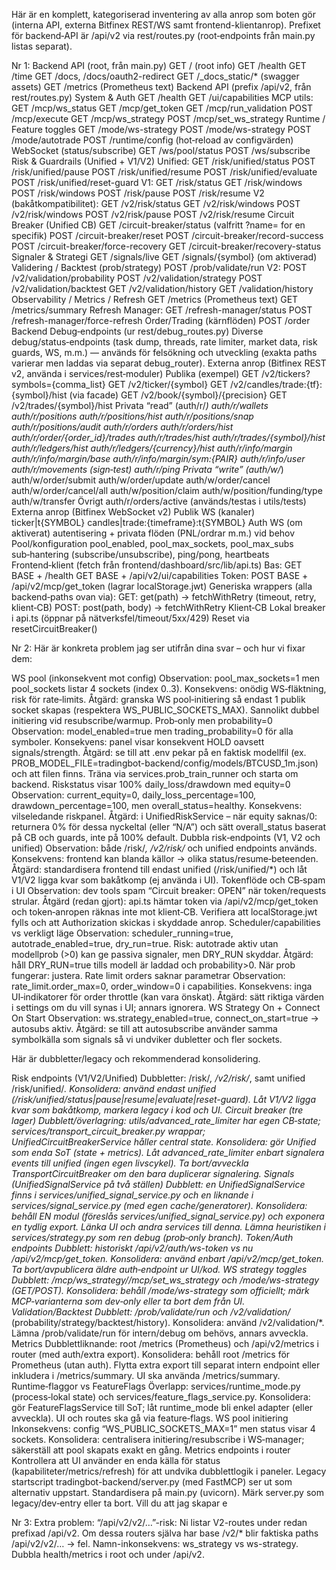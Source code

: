 Här är en komplett, kategoriserad inventering av alla anrop som boten gör (interna API, externa Bitfinex REST/WS samt frontend-klientanrop). Prefixet för backend‑API är /api/v2 via rest/routes.py (root‑endpoints från main.py listas separat).

Nr 1:
Backend API (root, från main.py)
GET / (root info)
GET /health
GET /time
GET /docs, /docs/oauth2-redirect
GET /_docs_static/* (swagger assets)
GET /metrics (Prometheus text)
Backend API (prefix /api/v2, från rest/routes.py)
System & Auth
GET /health
GET /ui/capabilities
MCP utils:
GET /mcp/ws_status
GET /mcp/get_token
GET /mcp/run_validation
POST /mcp/execute
GET /mcp/ws_strategy
POST /mcp/set_ws_strategy
Runtime / Feature toggles
GET /mode/ws-strategy
POST /mode/ws-strategy
POST /mode/autotrade
POST /runtime/config (hot‑reload av configvärden)
WebSocket (status/subscribe)
GET /ws/pool/status
POST /ws/subscribe
Risk & Guardrails (Unified + V1/V2)
Unified:
GET /risk/unified/status
POST /risk/unified/pause
POST /risk/unified/resume
POST /risk/unified/evaluate
POST /risk/unified/reset-guard
V1:
GET /risk/status
GET /risk/windows
POST /risk/windows
POST /risk/pause
POST /risk/resume
V2 (bakåtkompatibilitet):
GET /v2/risk/status
GET /v2/risk/windows
POST /v2/risk/windows
POST /v2/risk/pause
POST /v2/risk/resume
Circuit Breaker (Unified CB)
GET /circuit-breaker/status (valfritt ?name= for en specifik)
POST /circuit-breaker/reset
POST /circuit-breaker/record-success
POST /circuit-breaker/force-recovery
GET /circuit-breaker/recovery-status
Signaler & Strategi
GET /signals/live
GET /signals/{symbol} (om aktiverad)
Validering / Backtest (prob/strategy)
POST /prob/validate/run
V2:
POST /v2/validation/probability
POST /v2/validation/strategy
POST /v2/validation/backtest
GET /v2/validation/history
GET /validation/history
Observability / Metrics / Refresh
GET /metrics (Prometheus text)
GET /metrics/summary
Refresh Manager:
GET /refresh-manager/status
POST /refresh-manager/force-refresh
Order/Trading (kärnflöden)
POST /order
Backend Debug‑endpoints (ur rest/debug_routes.py)
Diverse debug/status‑endpoints (task dump, threads, rate limiter, market data, risk guards, WS, m.m.) — används för felsökning och utveckling (exakta paths varierar men laddas via separat debug_router).
Externa anrop (Bitfinex REST v2, använda i services/rest‑moduler)
Publika (exempel)
GET /v2/tickers?symbols={comma_list}
GET /v2/ticker/{symbol}
GET /v2/candles/trade:{tf}:{symbol}/hist (via facade)
GET /v2/book/{symbol}/{precision}
GET /v2/trades/{symbol}/hist
Privata “read” (auth/r/*)
auth/r/wallets
auth/r/positions
auth/r/positions/hist
auth/r/positions/snap
auth/r/positions/audit
auth/r/orders
auth/r/orders/hist
auth/r/order/{order_id}/trades
auth/r/trades/hist
auth/r/trades/{symbol}/hist
auth/r/ledgers/hist
auth/r/ledgers/{currency}/hist
auth/r/info/margin
auth/r/info/margin/base
auth/r/info/margin/sym:{PAIR}
auth/r/info/user
auth/r/movements
(sign‑test) auth/r/ping
Privata “write” (auth/w/*)
auth/w/order/submit
auth/w/order/update
auth/w/order/cancel
auth/w/order/cancel/all
auth/w/position/claim
auth/w/position/funding/type
auth/w/transfer
Övrigt
auth/r/orders/active (används/testas i utils/tests)
Externa anrop (Bitfinex WebSocket v2)
Publik WS (kanaler)
ticker|t{SYMBOL}
candles|trade:{timeframe}:t{SYMBOL}
Auth WS (om aktiverat)
autentisering + privata flöden (PNL/ordrar m.m.) vid behov
Pool/konfiguration
pool_enabled, pool_max_sockets, pool_max_subs
sub‑hantering (subscribe/unsubscribe), ping/pong, heartbeats
Frontend‑klient (fetch från frontend/dashboard/src/lib/api.ts)
Bas:
GET BASE + /health
GET BASE + /api/v2/ui/capabilities
Token:
POST BASE + /api/v2/mcp/get_token (lagrar localStorage.jwt)
Generiska wrappers (alla backend‑paths ovan via):
GET: get(path) → fetchWithRetry (timeout, retry, klient‑CB)
POST: post(path, body) → fetchWithRetry
Klient‑CB
Lokal breaker i api.ts (öppnar på nätverksfel/timeout/5xx/429)
Reset via resetCircuitBreaker()



Nr 2:
Här är konkreta problem jag ser utifrån dina svar – och hur vi fixar dem:

WS pool (inkonsekvent mot config)
Observation: pool_max_sockets=1 men pool_sockets listar 4 sockets (index 0..3).
Konsekvens: onödig WS‑fläktning, risk för rate‑limits.
Åtgärd: granska WS pool‑initiering så endast 1 publik socket skapas (respektera WS_PUBLIC_SOCKETS_MAX). Sannolikt dubbel initiering vid resubscribe/warmup.
Prob‑only men probability=0
Observation: model_enabled=true men trading_probability=0 för alla symboler.
Konsekvens: panel visar konsekvent HOLD oavsett signals/strength.
Åtgärd: se till att .env pekar på en faktisk modellfil (ex. PROB_MODEL_FILE=tradingbot-backend/config/models/BTCUSD_1m.json) och att filen finns. Träna via services.prob_train_runner och starta om backend.
Riskstatus visar 100% daily_loss/drawdown med equity=0
Observation: current_equity=0, daily_loss_percentage=100, drawdown_percentage=100, men overall_status=healthy.
Konsekvens: vilseledande riskpanel.
Åtgärd: i UnifiedRiskService – när equity saknas/0: returnera 0% för dessa nyckeltal (eller “N/A”) och sätt overall_status baserat på CB och guards, inte på 100% default.
Dubbla risk‑endpoints (V1, V2 och unified)
Observation: både /risk/*, /v2/risk/* och unified endpoints används.
Konsekvens: frontend kan blanda källor → olika status/resume‑beteenden.
Åtgärd: standardisera frontend till endast unified (/risk/unified/*) och låt V1/V2 ligga kvar som bakåtkomp (ej använda i UI).
Tokenflöde och CB‑spam i UI
Observation: dev tools spam “Circuit breaker: OPEN” när token/requests strular.
Åtgärd (redan gjort): api.ts hämtar token via /api/v2/mcp/get_token och token‑anropen räknas inte mot klient‑CB. Verifiera att localStorage.jwt fylls och att Authorization skickas i skyddade anrop.
Scheduler/capabilities vs verkligt läge
Observation: scheduler_running=true, autotrade_enabled=true, dry_run=true.
Risk: autotrade aktiv utan modellprob (>0) kan ge passiva signaler, men DRY_RUN skyddar.
Åtgärd: håll DRY_RUN=true tills modell är laddad och probability>0. När prob fungerar: justera.
Rate limit orders saknar parametrar
Observation: rate_limit.order_max=0, order_window=0 i capabilities.
Konsekvens: inga UI‑indikatorer för order throttle (kan vara önskat).
Åtgärd: sätt riktiga värden i settings om du vill synas i UI; annars ignorera.
WS Strategy On + Connect On Start
Observation: ws.strategy_enabled=true, connect_on_start=true → autosubs aktiv.
Åtgärd: se till att autosubscribe använder samma symbolkälla som signals så vi undviker dubletter och fler sockets.



Här är dubbletter/legacy och rekommenderad konsolidering.

Risk endpoints (V1/V2/Unified)
Dubbletter: /risk/*, /v2/risk/*, samt unified /risk/unified/*.
Konsolidera: använd endast unified (/risk/unified/status|pause|resume|evaluate|reset-guard). Låt V1/V2 ligga kvar som bakåtkomp, markera legacy i kod och UI.
Circuit breaker (tre lager)
Dubblett/överlagring: utils/advanced_rate_limiter har egen CB‑state; services/transport_circuit_breaker.py wrappar; UnifiedCircuitBreakerService håller central state.
Konsolidera: gör Unified som enda SoT (state + metrics). Låt advanced_rate_limiter enbart signalera events till unified (ingen egen livscykel). Ta bort/avveckla TransportCircuitBreaker om den bara duplicerar signalering.
Signals (UnifiedSignalService på två ställen)
Dubblett: en UnifiedSignalService finns i services/unified_signal_service.py och en liknande i services/signal_service.py (med egen cache/generatorer).
Konsolidera: behåll EN modul (föreslås services/unified_signal_service.py) och exponera en tydlig export. Länka UI och andra services till denna. Lämna heuristiken i services/strategy.py som ren debug (prob‑only branch).
Token/Auth endpoints
Dubblett: historiskt /api/v2/auth/ws-token vs nu /api/v2/mcp/get_token.
Konsolidera: använd enbart /api/v2/mcp/get_token. Ta bort/avpublicera äldre auth‑endpoint ur UI/kod.
WS strategy toggles
Dubblett: /mcp/ws_strategy//mcp/set_ws_strategy och /mode/ws-strategy (GET/POST).
Konsolidera: behåll /mode/ws-strategy som officiellt; märk MCP‑varianterna som dev‑only eller ta bort dem från UI.
Validation/Backtest
Dubblett: /prob/validate/run och /v2/validation/* (probability/strategy/backtest/history).
Konsolidera: använd /v2/validation/*. Lämna /prob/validate/run för intern/debug om behövs, annars avveckla.
Metrics
Dubblettliknande: root /metrics (Prometheus) och /api/v2/metrics i router (med auth/extra export).
Konsolidera: behåll root /metrics för Prometheus (utan auth). Flytta extra export till separat intern endpoint eller inkludera i /metrics/summary. UI ska använda /metrics/summary.
Runtime‑flaggor vs FeatureFlags
Överlapp: services/runtime_mode.py (process‑lokal state) och services/feature_flags_service.py.
Konsolidera: gör FeatureFlagsService till SoT; låt runtime_mode bli enkel adapter (eller avveckla). UI och routes ska gå via feature‑flags.
WS pool initiering
Inkonsekvens: config “WS_PUBLIC_SOCKETS_MAX=1” men status visar 4 sockets.
Konsolidera: centralisera initiering/resubscribe i WS‑manager; säkerställ att pool skapats exakt en gång.
Metrics endpoints i router
Kontrollera att UI använder en enda källa för status (kapabiliteter/metrics/refresh) för att undvika dubblettlogik i paneler.
Legacy startscript
tradingbot-backend/server.py (med FastMCP) ser ut som alternativ uppstart. Standardisera på main.py (uvicorn). Märk server.py som legacy/dev‑entry eller ta bort.
Vill du att jag skapar e




Nr 3:
Extra problem:
“/api/v2/v2/…”-risk: Ni listar V2-routes under redan prefixad /api/v2. Om dessa routers själva har base /v2/* blir faktiska paths /api/v2/v2/… → fel.                                                       Namn-inkonsekvens: ws_strategy vs ws-strategy.                                                               Dubbla health/metrics i root och under /api/v2.
